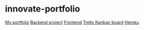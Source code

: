 # innovate-portfolio
[My portfolio](https://github.com/A-orrego/innovate-portfolio)
[Backend project](https://github.com/A-orrego/innovate-portfolio/tree/main/backend_project)
[Frontend](https://github.com/A-orrego/innovate-portfolio/tree/main/front_end_notes)
[Trello Kanban board](https://trello.com/b/fyY4XZXs/ao-innovate-june-front-end-project)
[Heroku]()
